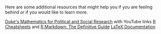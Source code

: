 Here are some additional resources that might help you if you are feeling behind *or* if you would like to learn more. 

[Duke's Mathematics for Political and Social Research](https://people.duke.edu/~das76/Mathematics%20for%20Political%20and%20Social%20Research%20Syllabus_Siegel.pdf) with YouTube links
[R Cheatsheets](https://www.rstudio.com/resources/cheatsheets/) and [R Markdown: The Definitive Guide](https://bookdown.org/yihui/rmarkdown/) 
[LaTeX Documentation](https://www.latex-project.org/help/documentation/)

